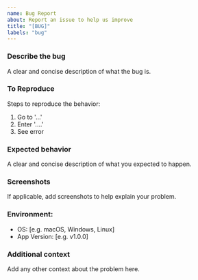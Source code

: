 ```yaml
---
name: Bug Report
about: Report an issue to help us improve
title: "[BUG]"
labels: "bug"
---
```


### Describe the bug
A clear and concise description of what the bug is.

### To Reproduce
Steps to reproduce the behavior:
1.  Go to '...'
2.  Enter '....'
3.  See error

### Expected behavior
A clear and concise description of what you expected to happen.

### Screenshots
If applicable, add screenshots to help explain your problem.

### Environment:
* OS: [e.g. macOS, Windows, Linux]
* App Version: [e.g. v1.0.0]

### Additional context
Add any other context about the problem here.